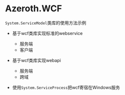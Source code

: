 # Azeroth.WCF
`System.ServiceModel`类库的使用方法示例

* 基于wcf类库实现标准的webservice
  * 服务端
  * 客户端

* 基于wcf类库实现webapi
  * 服务端
  * 跨域
  
* 使用`System.ServiceProcess`把wcf寄宿在Windows服务
